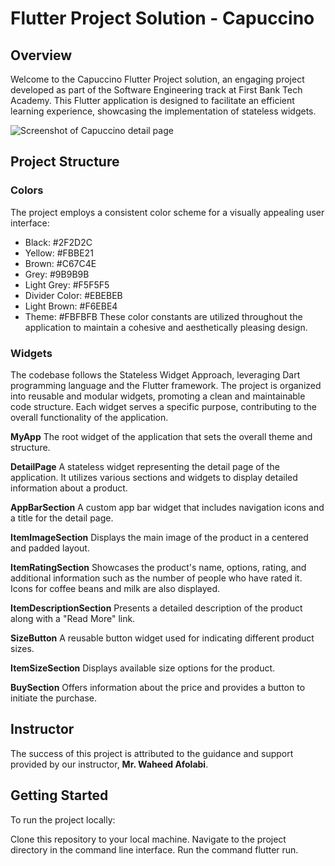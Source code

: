 # Flutter Project Solution - Capuccino

## Overview

Welcome to the Capuccino Flutter Project solution, an engaging project developed as part of the Software Engineering track at First Bank Tech Academy. This Flutter application is designed to facilitate an efficient learning experience, showcasing the implementation of stateless widgets.

![Screenshot of Capuccino detail page]()

## Project Structure

### Colors

The project employs a consistent color scheme for a visually appealing user interface:

- Black: #2F2D2C
- Yellow: #FBBE21
- Brown: #C67C4E
- Grey: #9B9B9B
- Light Grey: #F5F5F5
- Divider Color: #EBEBEB
- Light Brown: #F6EBE4
- Theme: #FBFBFB
These color constants are utilized throughout the application to maintain a cohesive and aesthetically pleasing design.

### Widgets
The codebase follows the Stateless Widget Approach, leveraging Dart programming language and the Flutter framework. The project is organized into reusable and modular widgets, promoting a clean and maintainable code structure. Each widget serves a specific purpose, contributing to the overall functionality of the application.

**MyApp**
The root widget of the application that sets the overall theme and structure.

**DetailPage**
A stateless widget representing the detail page of the application. It utilizes various sections and widgets to display detailed information about a product.

**AppBarSection**
A custom app bar widget that includes navigation icons and a title for the detail page.

**ItemImageSection**
Displays the main image of the product in a centered and padded layout.

**ItemRatingSection**
Showcases the product's name, options, rating, and additional information such as the number of people who have rated it. Icons for coffee beans and milk are also displayed.

**ItemDescriptionSection**
Presents a detailed description of the product along with a "Read More" link.

**SizeButton**
A reusable button widget used for indicating different product sizes.

**ItemSizeSection**
Displays available size options for the product.

**BuySection**
Offers information about the price and provides a button to initiate the purchase.

## Instructor
The success of this project is attributed to the guidance and support provided by our instructor, **Mr. Waheed Afolabi**.

## Getting Started
To run the project locally:

Clone this repository to your local machine.
Navigate to the project directory in the command line interface.
Run the command flutter run.
